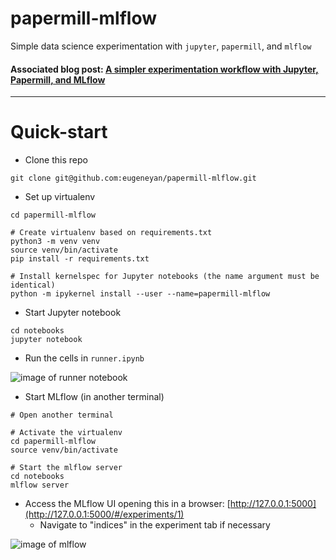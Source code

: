 # papermill-mlflow
Simple data science experimentation with `jupyter`, `papermill`, and `mlflow`

#### Associated blog post: [A simpler experimentation workflow with Jupyter, Papermill, and MLflow](https://eugeneyan.com/2020/03/15/experimentation-workflow-with-papermill-mlflow)
---

# Quick-start

- Clone this repo

```
git clone git@github.com:eugeneyan/papermill-mlflow.git
```
- Set up virtualenv

```
cd papermill-mlflow

# Create virtualenv based on requirements.txt
python3 -m venv venv
source venv/bin/activate
pip install -r requirements.txt

# Install kernelspec for Jupyter notebooks (the name argument must be identical)
python -m ipykernel install --user --name=papermill-mlflow
```

- Start Jupyter notebook

```
cd notebooks
jupyter notebook
```

- Run the cells in `runner.ipynb`

![image of runner notebook](https://raw.githubusercontent.com/eugeneyan/papermill-mlflow/master/assets/runner.png)

- Start MLflow (in another terminal)

```
# Open another terminal

# Activate the virtualenv
cd papermill-mlflow
source venv/bin/activate

# Start the mlflow server
cd notebooks
mlflow server
```

- Access the MLflow UI opening this in a browser: [http://127.0.0.1:5000](http://127.0.0.1:5000/#/experiments/1)
	- Navigate to "indices" in the experiment tab if necessary

![image of mlflow](https://raw.githubusercontent.com/eugeneyan/papermill-mlflow/master/assets/mlflow.png)
